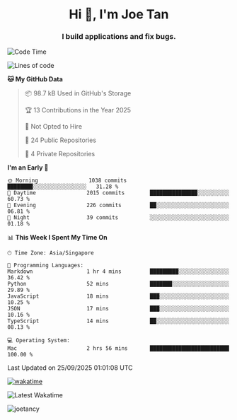 <h1 align="center">Hi 👋, I'm Joe Tan</h1>
<h3 align="center">I build applications and fix bugs.</h3>

<!--START_SECTION:waka-->
![Code Time](http://img.shields.io/badge/Code%20Time-1%2C627%20hrs%2039%20mins-blue)

![Lines of code](https://img.shields.io/badge/From%20Hello%20World%20I%27ve%20Written-46.5%20million%20lines%20of%20code-blue)

**🐱 My GitHub Data** 

> 📦 98.7 kB Used in GitHub's Storage 
 > 
> 🏆 13 Contributions in the Year 2025
 > 
> 🚫 Not Opted to Hire
 > 
> 📜 24 Public Repositories 
 > 
> 🔑 4 Private Repositories 
 > 
**I'm an Early 🐤** 

```text
🌞 Morning                1038 commits        ████████░░░░░░░░░░░░░░░░░   31.28 % 
🌆 Daytime                2015 commits        ███████████████░░░░░░░░░░   60.73 % 
🌃 Evening                226 commits         ██░░░░░░░░░░░░░░░░░░░░░░░   06.81 % 
🌙 Night                  39 commits          ░░░░░░░░░░░░░░░░░░░░░░░░░   01.18 % 
```


📊 **This Week I Spent My Time On** 

```text
🕑︎ Time Zone: Asia/Singapore

💬 Programming Languages: 
Markdown                 1 hr 4 mins         █████████░░░░░░░░░░░░░░░░   36.42 % 
Python                   52 mins             ███████░░░░░░░░░░░░░░░░░░   29.89 % 
JavaScript               18 mins             ███░░░░░░░░░░░░░░░░░░░░░░   10.25 % 
JSON                     17 mins             ███░░░░░░░░░░░░░░░░░░░░░░   10.16 % 
TypeScript               14 mins             ██░░░░░░░░░░░░░░░░░░░░░░░   08.13 % 

💻 Operating System: 
Mac                      2 hrs 56 mins       █████████████████████████   100.00 % 
```


 Last Updated on 25/09/2025 01:01:08 UTC
<!--END_SECTION:waka-->
[![wakatime](https://wakatime.com/badge/user/e0e3a0f0-6d69-4241-946d-0baaf7b91278.svg)](https://wakatime.com/@e0e3a0f0-6d69-4241-946d-0baaf7b91278)

![Latest Wakatime](https://github.com/joetancy/joetancy/workflows/Latest%20Wakatime/badge.svg)

<p align="left"> <img src="https://komarev.com/ghpvc/?username=joetancy" alt="joetancy" /> </p>

